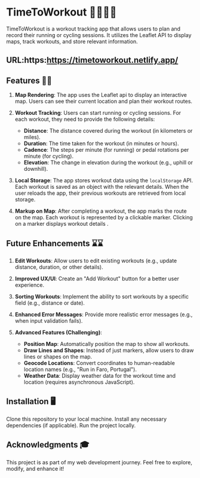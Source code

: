 
# TimeToWorkout 🏃‍♂️🚴‍♀️

TimeToWorkout is a workout tracking app that allows users to plan and record their running or cycling sessions. It utilizes the Leaflet API to display maps, track workouts, and store relevant information.

## URL:https:https://timetoworkout.netlify.app/ 

## Features 🚀🚀

1. **Map Rendering**: The app uses the Leaflet api to display an interactive map. Users can see their current location and plan their workout routes.

2. **Workout Tracking**: Users can start running or cycling sessions. For each workout, they need to provide the following details:
    - **Distance**: The distance covered during the workout (in kilometers or miles).
    - **Duration**: The time taken for the workout (in minutes or hours).
    - **Cadence**: The steps per minute (for running) or pedal rotations per minute (for cycling).
    - **Elevation**: The change in elevation during the workout (e.g., uphill or downhill).

3. **Local Storage**: The app stores workout data using the `localStorage` API. Each workout is saved as an object with the relevant details. When the user reloads the app, their previous workouts are retrieved from local storage.

4. **Markup on Map**: After completing a workout, the app marks the route on the map. Each workout is represented by a clickable marker. Clicking on a marker displays workout details .

## Future Enhancements ⌛⌛

1. **Edit Workouts**: Allow users to edit existing workouts (e.g., update distance, duration, or other details).

2. **Improved UX/UI**: Create an "Add Workout" button for a better user experience.

3. **Sorting Workouts**: Implement the ability to sort workouts by a specific field (e.g., distance or date).

4. **Enhanced Error Messages**: Provide more realistic error messages (e.g., when input validation fails).

5. **Advanced Features (Challenging)**:
    - **Position Map**: Automatically position the map to show all workouts.
    - **Draw Lines and Shapes**: Instead of just markers, allow users to draw lines or shapes on the map.
    - **Geocode Locations**: Convert coordinates to human-readable location names (e.g., "Run in Faro, Portugal").
    - **Weather Data**: Display weather data for the workout time and location (requires asynchronous JavaScript).

## Installation 🖥️
Clone this repository to your local machine.
Install any necessary dependencies (if applicable).
Run the project locally.


## Acknowledgments 🎓
This project is as part of my web development journey. Feel free to explore, modify, and enhance it!
